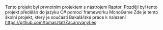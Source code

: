 Tento projekt byl prvnotním projektem s nástrojem Raptor.
Později byl tento projekt předělán do jazyku C# pomocí frameworku MonoGame
Zde je tento školní projekt, který je součástí Bakalářské práce k nalezení
https://github.com/tomaszlat/ZacarovanyLes
